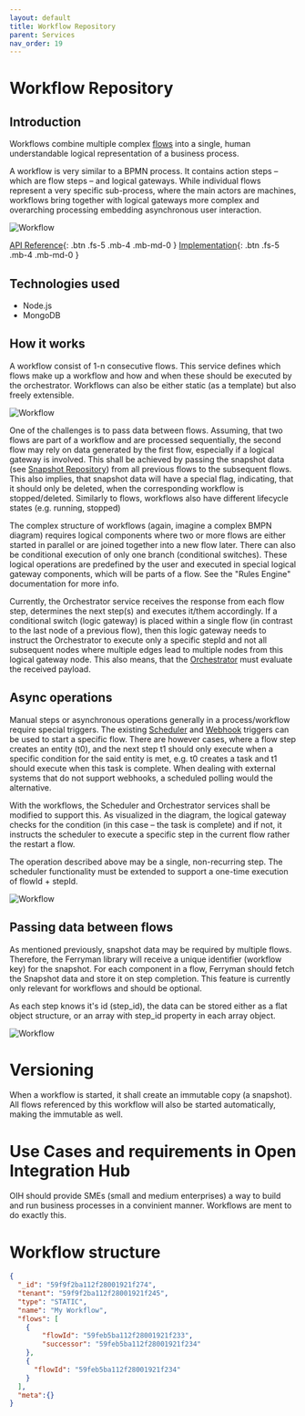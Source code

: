 ```yaml
---
layout: default
title: Workflow Repository
parent: Services
nav_order: 19
---
```



# **Workflow Repository**

## Introduction

<!-- 2 sentences: what does it do and how -->
Workflows combine multiple complex [flows](https://openintegrationhub.github.io/docs/Services/FlowRepository.html) into a single, human understandable logical representation of a business process.

A workflow is very similar to a BPMN process. It contains action steps – which are flow steps – and logical gateways. While individual flows represent a very specific sub-process, where the main actors are machines, workflows bring together with logical gateways more complex and overarching processing embedding asynchronous user interaction.

![Workflow](https://raw.githubusercontent.com/openintegrationhub/openintegrationhub.github.io/master/assets/images/Workflow-Repository-1.png)

[API Reference](https://workflows.openintegrationhub.com/api-docs/){: .btn .fs-5 .mb-4 .mb-md-0 }
[Implementation](https://github.com/openintegrationhub/openintegrationhub/tree/master/services/workflows-repository-service){: .btn .fs-5 .mb-4 .mb-md-0 }

## Technologies used
<!-- please name and elaborate on other technologies or standards the service uses -->
* Node.js
* MongoDB


## How it works
<!-- describe core functionalities and underlying concepts in more detail -->
A workflow consist of 1-n consecutive flows. This service defines which flows make up a workflow and how and when these should be executed by the orchestrator. Workflows can also be either static (as a template) but also freely extensible.

![Workflow](https://raw.githubusercontent.com/openintegrationhub/openintegrationhub.github.io/master/assets/images/Workflow-Repository-3.png)


One of the challenges is to pass data between flows. Assuming, that two flows are part of a workflow and are processed sequentially, the second flow may rely on data generated by the first flow, especially if a logical gateway is involved. This shall be achieved by passing the snapshot data (see [Snapshot Repository](https://openintegrationhub.github.io/docs/Services/SnapshotService.html)) from all previous flows to the subsequent flows.
This also implies, that snapshot data will have a special flag, indicating, that it should only be deleted, when the corresponding workflow is stopped/deleted. Similarly to flows, workflows also have different lifecycle states (e.g. running, stopped)

The complex structure of workflows (again, imagine a complex BMPN diagram) requires logical components where two or more flows are either started in parallel or are joined together into a new flow later. There can also be conditional execution of only one branch (conditional switches). These logical operations are predefined by the user and executed in special logical gateway components, which will be parts of a flow. See the "Rules Engine" documentation for more info.

Currently, the Orchestrator service receives the response from each flow step, determines the next step(s) and executes it/them accordingly. If a conditional switch (logic gateway) is placed within a single flow (in contrast to the last node of a previous flow), then this logic gateway needs to instruct the Orchestrator to execute only a specific stepId and not all subsequent nodes where multiple edges lead to multiple nodes from this logical gateway node. This also means, that the [Orchestrator](https://openintegrationhub.github.io/docs/Services/ComponentOrchestrator.html) must evaluate the received payload.


## Async operations
Manual steps or asynchronous operations generally in a process/workflow require special triggers. The existing [Scheduler](https://openintegrationhub.github.io/docs/Services/Scheduler.html) and [Webhook](https://openintegrationhub.github.io/docs/Services/Webhooks.html) triggers can be used to start a specific flow. There are however cases, where a flow step creates an entity (t0), and the next step t1 should only execute when a specific condition for the said entity is met, e.g. t0 creates a task and t1 should execute when this task is complete. When dealing with external systems that do not support webhooks, a scheduled polling would the alternative. 

With the workflows, the Scheduler and Orchestrator services shall be modified to support this. As visualized in the diagram, the logical gateway checks for the condition (in this case – the task is complete) and if not, it instructs the scheduler to execute a specific step in the current flow rather the restart a flow.

The operation described above may be a single, non-recurring step. The scheduler functionality must be extended to support a one-time execution of flowId + stepId.  

![Workflow](https://raw.githubusercontent.com/openintegrationhub/openintegrationhub.github.io/master/assets/images/Workflow-Repository-2.png)


## Passing data between flows
As mentioned previously, snapshot data may be required by multiple flows. Therefore, the Ferryman library will receive a unique identifier (workflow key) for the snapshot. For each component in a flow, Ferryman should fetch the Snapshot data and store it on step completion. This feature is currently only relevant for workflows and should be optional. 

As each step knows it's id (step_id), the data can be stored either as a flat object structure, or an array with step_id property in each array object.

![Workflow](https://raw.githubusercontent.com/openintegrationhub/openintegrationhub.github.io/master/assets/images/Workflow-Repository-4.png)

# Versioning
When a workflow is started, it shall create an immutable copy (a snapshot). All flows referenced by this workflow will also be started automatically, making the immutable as well.


# Use Cases and requirements in Open Integration Hub
OIH should provide SMEs (small and medium enterprises) a way to build and run business processes in a convinient manner. Workflows are ment to do exactly this. 


# Workflow structure

```json
{
  "_id": "59f9f2ba112f28001921f274",
  "tenant": "59f9f2ba112f28001921f245",
  "type": "STATIC",
  "name": "My Workflow",
  "flows": [
    {
        "flowId": "59feb5ba112f28001921f233",
        "successor": "59feb5ba112f28001921f234"
    },
    {
      "flowId": "59feb5ba112f28001921f234"
    }
  ],
  "meta":{}
}
```

